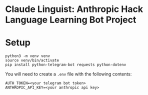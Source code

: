 # Claude Linguist: Anthropic Hack Language Learning Bot Project

# Setup
```
python3 -m venv venv
source venv/bin/activate
pip install python-telegram-bot requests python-dotenv
```

You will need to create a `.env` file with the following contents:
```
AUTH_TOKEN=<your telegram bot token>
ANTHROPIC_API_KEY=<your anthropic api key>
```

